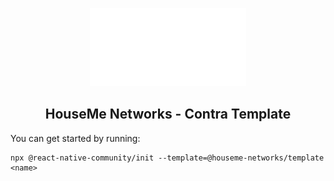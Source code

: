 

<p align="center">
  <img width="250px" src="./logo.png"><br/>
  <h2 align="center">HouseMe Networks - Contra Template</h2>
</p>

<!-- TODO: Add social buttons -->
<!-- TODO: Link to NPM -->

You can get started by running:

```
npx @react-native-community/init --template=@houseme-networks/template <name>
```
